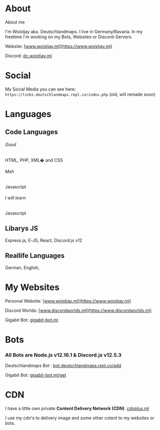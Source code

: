 # About
About me

I'm Woistjay aka. Deutschlandmaps.
I live in Germany/Bavaria.
In my freetime I'm working on my Bots, Websites or Discord-Servers.

Website: [www.woistjay.ml](https://www.woistjay.ml) <p>
Discord: [dc.woistjay.ml ](https://dc.woistjay.ml)


# Social

My Social Media you can see here: ```https://links.deutschlandmaps.repl.co/index.php``` (old, will remade soon)

# Languages

<h2> Code Languages</h2>

<h6>Good</h6>
HTML, PHP, XML� and CSS
<h6>Meh</h6>
Javascript
<h6>I will learn</h6>
Javascript

<h2>Libarys JS</h2>
Express.js, E-JS, React, Discord.js v12

<h2>Reallife Languages</h2>

German, English,


# My Websites

Personal Website: [www.woistjay.ml](https://www.woistjay.ml) <p>
Discord Worlds: [www.discordworlds.ml](https://www.discordworlds.ml) <p>
Gigabit Bot: [gigabit-bot.ml](https://gigabit-bot.ml)

# Bots
<h3>All Bots are Node.js v12.16.1 & Discord.js v12.5.3 </h3>

Deutschlandmaps Bot : [bot.deutschlandmaps.repl.co/add](https://bot.deutschlandmaps.repl.co/add) <p>
Gigabit Bot: [gigabit-bot.ml/get](https://gigabit-bot.ml/get) <p>
# CDN
 I have a little own private <b>Content Delivery Network (CDN)</b>.
  [cdnplus.ml](https://cdnplus,ml) <p>
 I use my cdn's to delivery image and some other cotent to my websites or bots.
